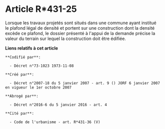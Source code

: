 # Article R*431-25

Lorsque les travaux projetés sont situés dans une commune ayant institué le plafond légal de densité et portent sur une
construction dont la densité excède ce plafond, le dossier présenté à l'appui de la demande précise la valeur du terrain sur
lequel la construction doit être édifiée.

**Liens relatifs à cet article**

	**Codifié par**:

	  - Décret n°73-1023 1973-11-08

	**Créé par**:

	  - Décret n°2007-18 du 5 janvier 2007 - art. 9 () JORF 6 janvier 2007 en vigueur le 1er octobre 2007

	**Abrogé par**:

	  - Décret n°2016-6 du 5 janvier 2016 - art. 4

	**Cité par**:

	  - Code de l'urbanisme - art. R*431-36 (V)
